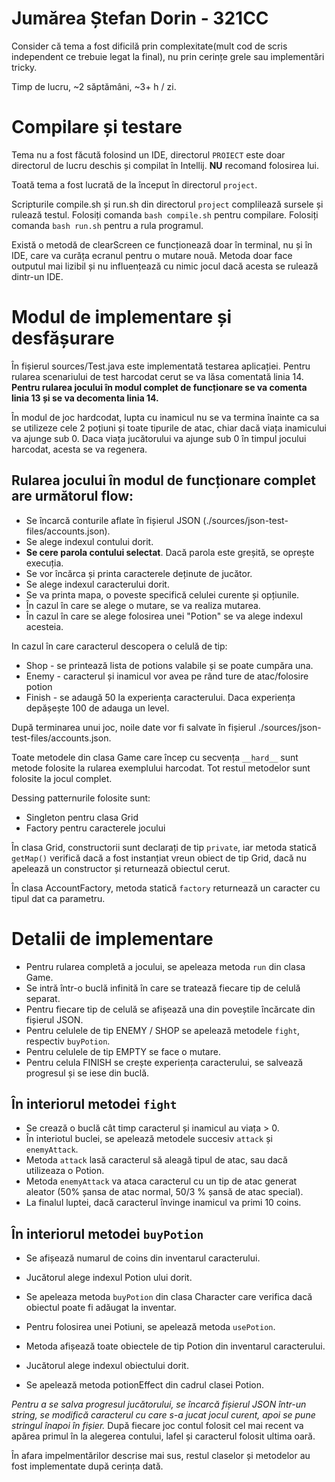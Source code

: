 # Jumărea Ștefan Dorin - 321CC

Consider că tema a fost dificilă prin complexitate(mult cod de scris independent ce trebuie legat la final), nu prin cerințe grele sau implementări tricky.

Timp de lucru, ~2 săptămâni, ~3+ h / zi.

# Compilare și testare

Tema nu a fost făcută folosind un IDE, directorul `PROIECT` este doar directorul de lucru
deschis și compilat în Intellij.
**NU** recomand folosirea lui.

Toată tema a fost lucrată de la început în directorul `project`.

Scripturile compile.sh și run.sh din directorul `project` complilează sursele și rulează testul.
Folosiți comanda `bash compile.sh` pentru compilare.
Folosiți comanda `bash run.sh` pentru a rula programul.

Există o metodă de clearScreen ce funcționează doar în terminal, nu și în IDE, care va curăța
ecranul pentru o mutare nouă. Metoda doar face outputul mai lizibil și nu influențează cu nimic
jocul dacă acesta se rulează dintr-un IDE.

# Modul de implementare și desfășurare

În fișierul sources/Test.java este implementată testarea aplicației.
Pentru rularea scenariului de test harcodat cerut se va lăsa comentată linia 14.
**Pentru rularea jocului în modul complet de funcționare se va comenta linia 13
și se va decomenta linia 14.**

În modul de joc hardcodat, lupta cu inamicul nu se va termina înainte ca sa se utilizeze cele 2 poțiuni și toate tipurile de atac, chiar dacă viața inamicului va ajunge sub 0.
Daca viața jucătorului va ajunge sub 0 în timpul jocului harcodat, acesta se va regenera.

## Rularea jocului în modul de funcționare complet are următorul flow:
* Se încarcă conturile aflate în fișierul JSON (./sources/json-test-files/accounts.json).
* Se alege indexul contului dorit.
* **Se cere parola contului selectat**. Dacă parola este greșită, se oprește execuția.
* Se vor încărca și printa caracterele deținute de jucător.
* Se alege indexul caracterului dorit.
* Se va printa mapa, o poveste specifică celulei curente și opțiunile.
* În cazul în care se alege o mutare, se va realiza mutarea.
* În cazul în care se alege folosirea unei "Potion" se va alege indexul acesteia.

In cazul în care caracterul descopera o celulă de tip:
* Shop - se printează lista de potions valabile și se poate cumpăra una.
* Enemy - caracterul și inamicul vor avea pe rând ture de atac/folosire potion
* Finish - se adaugă 50 la experiența caracterului. Daca experiența depășește 100 de adauga un level.

După terminarea unui joc, noile date vor fi salvate în fișierul ./sources/json-test-files/accounts.json.

Toate metodele din clasa Game care încep cu secvența `__hard__` sunt metode folosite la rularea
exemplului harcodat.
Tot restul metodelor sunt folosite la jocul complet.

Dessing patternurile folosite sunt:
* Singleton pentru clasa Grid
* Factory pentru caracterele jocului

În clasa Grid, constructorii sunt declarați de tip `private`, iar metoda statică
`getMap()` verifică dacă a fost instanțiat vreun obiect de tip Grid, dacă nu apelează
un constructor și returnează obiectul cerut.

În clasa AccountFactory, metoda statică `factory` returnează un caracter cu tipul dat ca parametru.

# Detalii de implementare

* Pentru rularea completă a jocului, se apeleaza metoda `run` din clasa Game.
* Se intră într-o buclă infinită în care se tratează fiecare tip de celulă separat.
* Pentru fiecare tip de celulă se afișează una din poveștile încărcate din fișierul JSON.
* Pentru celulele de tip ENEMY / SHOP se apelează metodele `fight`, respectiv `buyPotion`.
* Pentru celulele de tip EMPTY se face o mutare.
* Pentru celula FINISH se crește experiența caracterului, se salvează progresul și se iese din buclă.

## În interiorul metodei `fight`
* Se crează o buclă cât timp caracterul și inamicul au viața > 0.
* În interiotul buclei, se apelează metodele succesiv `attack` și `enemyAttack`.
* Metoda `attack` lasă caracterul să aleagă tipul de atac, sau dacă utilizeaza o Potion.
* Metoda `enemyAttack` va ataca caracterul cu un tip de atac generat aleator (50% șansa de atac normal, 50/3 % șansă de atac special).
* La finalul luptei, dacă caracterul învinge inamicul va primi 10 coins.

## În interiorul metodei `buyPotion`
* Se afișează numarul de coins din inventarul caracterului.
* Jucătorul alege indexul Potion ului dorit.
* Se apeleaza metoda `buyPotion` din clasa Character care verifica dacă obiectul poate fi adăugat la inventar.

* Pentru folosirea unei Potiuni, se apelează metoda `usePotion`.
* Metoda afișează toate obiectele de tip Potion din inventarul caracterului.
* Jucătorul alege indexul obiectului dorit.
* Se apelează metoda potionEffect din cadrul clasei Potion.

*Pentru a se salva progresul jucătorului, se încarcă fișierul JSON într-un string, se modifică caracterul cu care s-a jucat jocul curent, apoi se pune stringul înapoi în fișier.*
După fiecare joc contul folosit cel mai recent va apărea primul în la alegerea contului, lafel și caracterul folosit ultima oară.

În afara impelmentărilor descrise mai sus, restul claselor și metodelor au fost implementate după cerința dată.
